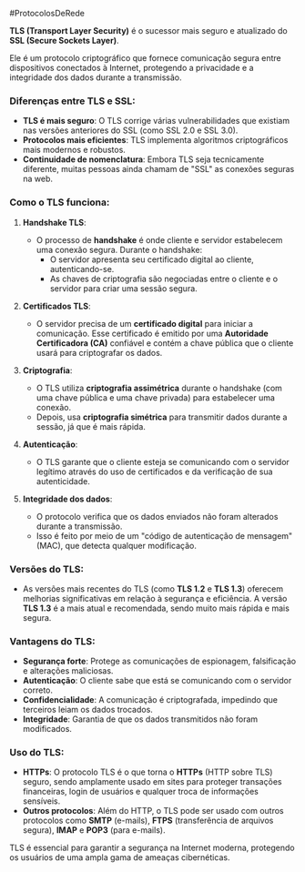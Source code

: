 #ProtocolosDeRede 

**TLS (Transport Layer Security)** é o sucessor mais seguro e atualizado do **SSL (Secure Sockets Layer)**. 

Ele é um protocolo criptográfico que fornece comunicação segura entre dispositivos conectados à Internet, protegendo a privacidade e a integridade dos dados durante a transmissão.

### Diferenças entre TLS e SSL:

- **TLS é mais seguro**: O TLS corrige várias vulnerabilidades que existiam nas versões anteriores do SSL (como SSL 2.0 e SSL 3.0).
- **Protocolos mais eficientes**: TLS implementa algoritmos criptográficos mais modernos e robustos.
- **Continuidade de nomenclatura**: Embora TLS seja tecnicamente diferente, muitas pessoas ainda chamam de "SSL" as conexões seguras na web.

### Como o TLS funciona:

1. **Handshake TLS**:
    
    - O processo de **handshake** é onde cliente e servidor estabelecem uma conexão segura. Durante o handshake:
        - O servidor apresenta seu certificado digital ao cliente, autenticando-se.
        - As chaves de criptografia são negociadas entre o cliente e o servidor para criar uma sessão segura.
2. **Certificados TLS**:
    
    - O servidor precisa de um **certificado digital** para iniciar a comunicação. Esse certificado é emitido por uma **Autoridade Certificadora (CA)** confiável e contém a chave pública que o cliente usará para criptografar os dados.
3. **Criptografia**:
    
    - O TLS utiliza **criptografia assimétrica** durante o handshake (com uma chave pública e uma chave privada) para estabelecer uma conexão.
    - Depois, usa **criptografia simétrica** para transmitir dados durante a sessão, já que é mais rápida.
1. **Autenticação**:
    
    - O TLS garante que o cliente esteja se comunicando com o servidor legítimo através do uso de certificados e da verificação de sua autenticidade.
5. **Integridade dos dados**:
    
    - O protocolo verifica que os dados enviados não foram alterados durante a transmissão. 
    - Isso é feito por meio de um "código de autenticação de mensagem" (MAC), que detecta qualquer modificação.

### Versões do TLS:

- As versões mais recentes do TLS (como **TLS 1.2** e **TLS 1.3**) oferecem melhorias significativas em relação à segurança e eficiência. A versão **TLS 1.3** é a mais atual e recomendada, sendo muito mais rápida e mais segura.

### Vantagens do TLS:

- **Segurança forte**: Protege as comunicações de espionagem, falsificação e alterações maliciosas.
- **Autenticação**: O cliente sabe que está se comunicando com o servidor correto.
- **Confidencialidade**: A comunicação é criptografada, impedindo que terceiros leiam os dados trocados.
- **Integridade**: Garantia de que os dados transmitidos não foram modificados.

### Uso do TLS:

- **HTTPs**: O protocolo TLS é o que torna o **HTTPs** (HTTP sobre TLS) seguro, sendo amplamente usado em sites para proteger transações financeiras, login de usuários e qualquer troca de informações sensíveis.
- **Outros protocolos**: Além do HTTP, o TLS pode ser usado com outros protocolos como **SMTP** (e-mails), **FTPS** (transferência de arquivos segura), **IMAP** e **POP3** (para e-mails).

TLS é essencial para garantir a segurança na Internet moderna, protegendo os usuários de uma ampla gama de ameaças cibernéticas.

